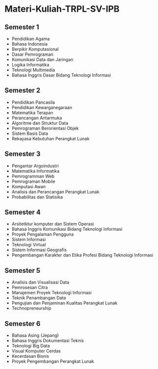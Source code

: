 # Materi-Kuliah-TRPL-SV-IPB

## Semester 1
- Pendidikan Agama
- Bahasa Indonesia
- Berpikir Komputasional
- Dasar Pemrograman
- Komunikasi Data dan Jaringan
- Logika Informatika
- Teknologi Multimedia
- Bahasa Inggris Dasar Bidang Teknologi Informasi

## Semester 2
- Pendidikan Pancasila
- Pendidikan Kewarganegaraan
- Matematika Terapan
- Perancangan Antarmuka
- Algoritme dan Struktur Data
- Pemrograman Berorientasi Objek
- Sistem Basis Data
- Rekayasa Kebutuhan Perangkat Lunak

## Semester 3
- Pengantar Argoindustri
- Matematika Informatika
- Pemrogramman Web
- Pemrograman Mobile
- Komputasi Awan
- Analisis dan Perancangan Perangkat Lunak
- Probabilitas dan Statisika

## Semester 4
- Arsitetktur komputer dan Sistem Operasi
- Bahasa Inggris Komunikasi Bidang Teknologi Informasi
- Proyek Pengalaman Pengguna
- Sistem Informasi
- Teknologi Virtual
- Sistem Informasi Geografis
- Pengembangan Karakter dan Etika Profesi Bidang Teknologi Informasi

## Semester 5
- Analisis dan Visualisasi Data
- Pemrosesan Citra
- Manajemen Proyek Teknologi Informasi
- Teknik Penambangan Data
- Pengujian dan Penjaminan Kualitas Perangkat Lunak
- Technopreneurship

## Semester 6
- Bahasa Asing (Jepang)
- Bahasa Inggris Dokumentasi Teknis
- Teknologi Big Data
- Visual Komputer Cerdas
- Kecerdasan Bisnis
- Proyek Pengembangan Perangkat Lunak
